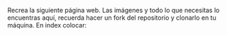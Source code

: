 Recrea la siguiente página web. Las imágenes y todo lo que necesitas lo encuentras aquí, recuerda hacer un fork del repositorio y clonarlo en tu máquina.
En index colocar:
<meta name="viewport" content="width=device-width, initial-scale=1">
<link href="https://fonts.googleapis.com/css?family=Lato:300,400,900" rel="stylesheet">
<link rel="stylesheet" href="https://maxcdn.bootstrapcdn.com/bootstrap/3.3.7/css/bootstrap.min.css" integrity="sha384-BVYiiSIFeK1dGmJRAkycuHAHRg32OmUcww7on3RYdg4Va+PmSTsz/K68vbdEjh4u" crossorigin="anonymous">
